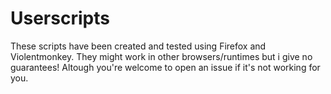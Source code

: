# Userscripts

These scripts have been created and tested using Firefox and Violentmonkey. They might work in other browsers/runtimes but i give no guarantees! Altough you're welcome to open an issue if it's not working for you.